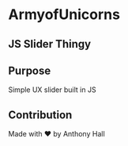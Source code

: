 # ArmyofUnicorns 
## JS Slider Thingy

## Purpose
Simple UX slider built in JS

## Contribution
Made with ❤️ by Anthony Hall